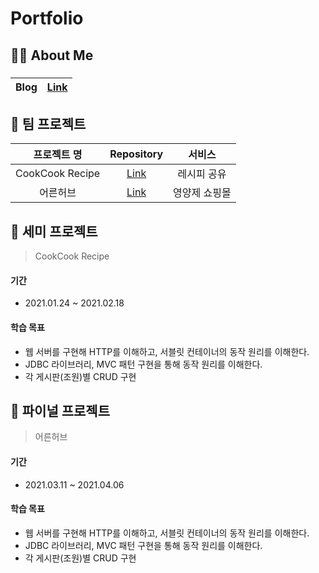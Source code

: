 # Portfolio
## 👨‍🔧 About Me
### 
Blog | [Link](https://blog.naver.com/blackskirtz)
------------ | -------------


## 🥚 팀 프로젝트
|<center>프로젝트 명</center>| <center>Repository</center> |<center>서비스</center>|
|:--------:|:--------: |:--------:|
|CookCook Recipe | <center>[Link](https://github.com/CookAndHerb/SemiProject.git)</center> | 레시피 공유|
|어른허브 | <center>[Link](https://github.com/CookAndHerb/herb.git)</center> | 영양제 쇼핑몰|


## 🐣 세미 프로젝트
> CookCook Recipe

#### 기간
* 2021.01.24 ~ 2021.02.18

#### 학습 목표
* 웹 서버를 구현해 HTTP를 이해하고, 서블릿 컨테이너의 동작 원리를 이해한다.
* JDBC 라이브러리, MVC 패턴 구현을 통해 동작 원리를 이해한다.
* 각 게시판(조원)별 CRUD 구현

## 🐥 파이널 프로젝트
> 어른허브

#### 기간
* 2021.03.11 ~ 2021.04.06

#### 학습 목표
* 웹 서버를 구현해 HTTP를 이해하고, 서블릿 컨테이너의 동작 원리를 이해한다.
* JDBC 라이브러리, MVC 패턴 구현을 통해 동작 원리를 이해한다.
* 각 게시판(조원)별 CRUD 구현
